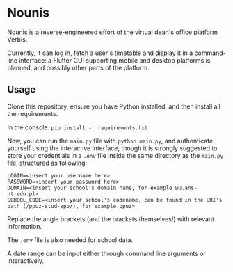 # Nounis

Nounis is a reverse-engineered effort of the virtual dean's office platform Verbis.

Currently, it can log in, fetch a user's timetable and display it in a command-line interface: a Flutter GUI supporting mobile and desktop platforms is planned, and possibly other parts of the platform.


## Usage

Clone this repository, ensure you have Python installed, and then install all the requirements.

In the console: `pip install -r requirements.txt`

Now, you can run the `main.py` file with `python main.py`, and authenticate yourself using the interactive interface, though it is strongly suggested to store your credentials in a `.env` file inside the same directory as the `main.py` file, structured as following:
```
LOGIN=<insert your username here>
PASSWORD=<insert your password here>
DOMAIN=<insert your school's domain name, for example wu.ans-nt.edu.pl>
SCHOOL_CODE=<insert your school's codename, can be found in the URI's path (/ppuz-stud-app/), for example ppuz>
```
Replace the angle brackets (and the brackets themselves!) with relevant information.

The `.env` file is also needed for school data.

A date range can be input either through command line arguments or interactively.
